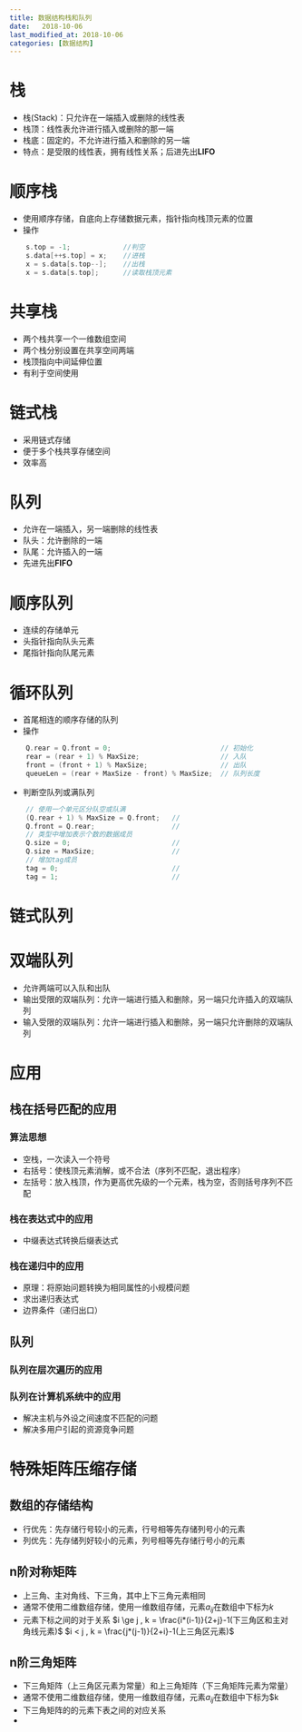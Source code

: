 ```yaml
---
title: 数据结构栈和队列
date:   2018-10-06
last_modified_at: 2018-10-06
categories: [数据结构]
---
```


# 栈

- 栈(Stack)：只允许在一端插入或删除的线性表
- 栈顶：线性表允许进行插入或删除的那一端
- 栈底：固定的，不允许进行插入和删除的另一端
- 特点：是受限的线性表，拥有线性关系；后进先出**LIFO**

# 顺序栈

- 使用顺序存储，自底向上存储数据元素，指针指向栈顶元素的位置
- 操作

```c++
    s.top = -1;             //判空
    s.data[++s.top] = x;    //进栈
    x = s.data[s.top--];    //出栈
    x = s.data[s.top];      //读取栈顶元素
```

# 共享栈

- 两个栈共享一个一维数组空间
- 两个栈分别设置在共享空间两端
- 栈顶指向中间延伸位置
- 有利于空间使用

# 链式栈

- 采用链式存储
- 便于多个栈共享存储空间
- 效率高

# 队列

- 允许在一端插入，另一端删除的线性表
- 队头：允许删除的一端
- 队尾：允许插入的一端
- 先进先出**FIFO**

# 顺序队列

- 连续的存储单元
- 头指针指向队头元素
- 尾指针指向队尾元素

# 循环队列

- 首尾相连的顺序存储的队列
- 操作

```c++
    Q.rear = Q.front = 0;                           // 初始化
    rear = (rear + 1) % MaxSize;                    // 入队
    front = (front + 1) % MaxSize;                  // 出队
    queueLen = (rear + MaxSize - front) % MaxSize;  // 队列长度
```

- 判断空队列或满队列

```c++
    // 使用一个单元区分队空或队满
    (Q.rear + 1) % MaxSize = Q.front;   //
    Q.front = Q.rear;                   //
    // 类型中增加表示个数的数据成员
    Q.size = 0;                         //
    Q.size = MaxSize;                   //
    // 增加tag成员
    tag = 0;                            //
    tag = 1;                            //
```

# 链式队列

# 双端队列

- 允许两端可以入队和出队
- 输出受限的双端队列：允许一端进行插入和删除，另一端只允许插入的双端队列
- 输入受限的双端队列：允许一端进行插入和删除，另一端只允许删除的双端队列

# 应用

## 栈在括号匹配的应用

### 算法思想

- 空栈，一次读入一个符号
- 右括号：使栈顶元素消解，或不合法（序列不匹配，退出程序）
- 左括号：放入栈顶，作为更高优先级的一个元素，栈为空，否则括号序列不匹配

### 栈在表达式中的应用

- 中缀表达式转换后缀表达式

### 栈在递归中的应用

- 原理：将原始问题转换为相同属性的小规模问题
- 求出递归表达式
- 边界条件（递归出口）

## 队列

### 队列在层次遍历的应用

### 队列在计算机系统中的应用

- 解决主机与外设之间速度不匹配的问题
- 解决多用户引起的资源竞争问题

# 特殊矩阵压缩存储

## 数组的存储结构

- 行优先：先存储行号较小的元素，行号相等先存储列号小的元素
- 列优先：先存储列好较小的元素，列号相等先存储行号小的元素

## n阶对称矩阵

- 上三角、主对角线、下三角，其中上下三角元素相同
- 通常不使用二维数组存储，使用一维数组存储，元素$a_{ij}$在数组中下标为$k$
- 元素下标之间的对于关系
  $i \ge j , k = \frac{i*(i-1)}{2+j}-1(下三角区和主对角线元素)$
  $i < j , k = \frac{j*(j-1)}{2+i}-1(上三角区元素)$

## n阶三角矩阵

- 下三角矩阵（上三角区元素为常量）和上三角矩阵（下三角矩阵元素为常量）
- 通常不使用二维数组存储，使用一维数组存储，元素$a_{ij}$在数组中下标为$k
- 下三角矩阵的的元素下表之间的对应关系
-
